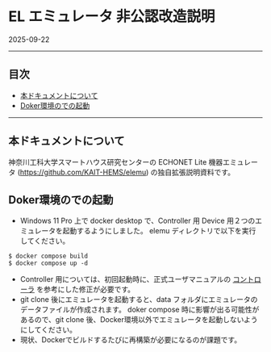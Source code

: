 EL エミュレータ 非公認改造説明
===============
2025-09-22

---------------------------------------
## 目次

* [本ドキュメントについて](#本ドキュメントについて)
* [Doker環境のでの起動](#docker-environment)

---------------------------------------
## <a id="about">本ドキュメントについて</a>

神奈川工科大学スマートハウス研究センターの ECHONET Lite 機器エミュレータ (https://github.com/KAIT-HEMS/elemu) の独自拡張説明資料です。

## <a id="docker-environment">Doker環境のでの起動</a>

* Windows 11 Pro 上で docker desktop で、Controller 用 Device 用２つのエミュレータを起動するようにしました。
elemu ディレクトリで以下を実行してください。
```
$ docker compose build
$ docker compose up -d
```
* Controller 用については、初回起動時に、正式ユーザマニュアルの [コントローラ](index.md#%E3%82%B3%E3%83%B3%E3%83%88%E3%83%AD%E3%83%BC%E3%83%A9) を参考にした修正が必要です。
* git clone 後にエミュレータを起動すると、data フォルダにエミュレータのデータファイルが作成されます。
doker compose 時に影響が出る可能性があるので、git clone 後、Docker環境以外でエミュレータを起動しないようにしてください。
* 現状、Dockerでビルドするたびに再構築が必要になるのが課題です。